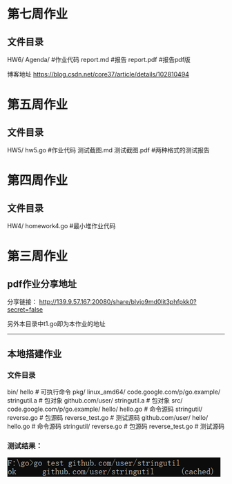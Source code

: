 # 第七周作业

## 文件目录

HW6/
	Agenda/ #作业代码
	report.md #报告
	report.pdf #报告pdf版
	
博客地址
https://blog.csdn.net/core37/article/details/102810494

# 第五周作业

## 文件目录

HW5/
	hw5.go #作业代码
	测试截图.md
	测试截图.pdf  #两种格式的测试报告

# 第四周作业

## 文件目录
HW4/
	homework4.go   #最小堆作业代码

# 第三周作业

## pdf作业分享地址

分享链接： http://139.9.57.167:20080/share/blvjo9md0lit3phfpkk0?secret=false

另外本目录中t1.go即为本作业的地址

---

## 本地搭建作业

### 文件目录
bin/
	hello                 # 可执行命令
pkg/
	linux_amd64/
		code.google.com/p/go.example/
			stringutil.a     # 包对象
		github.com/user/
			stringutil.a     # 包对象
src/
	code.google.com/p/go.example/
		hello/
			hello.go      # 命令源码
		stringutil/
			reverse.go       # 包源码
			reverse_test.go  # 测试源码
	github.com/user/
		hello/
			hello.go      # 命令源码
		stringutil/
			reverse.go       # 包源码
			reverse_test.go  # 测试源码


### 测试结果：

![1568561505354](1568561505354.png)





